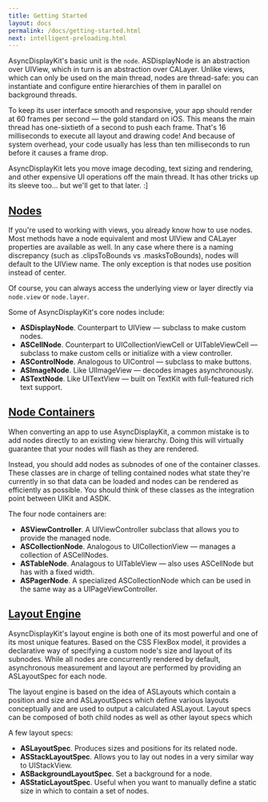 ```yaml
---
title: Getting Started
layout: docs
permalink: /docs/getting-started.html
next: intelligent-preloading.html
---
```


AsyncDisplayKit's basic unit is the `node`.  ASDisplayNode is an abstraction
over UIView, which in turn is an abstraction over CALayer.  Unlike views, which
can only be used on the main thread, nodes are thread-safe:  you can
instantiate and configure entire hierarchies of them in parallel on background
threads.

To keep its user interface smooth and responsive, your app should render at 60
frames per second &mdash; the gold standard on iOS.  This means the main thread
has one-sixtieth of a second to push each frame.  That's 16 milliseconds to
execute all layout and drawing code!  And because of system overhead, your code
usually has less than ten milliseconds to run before it causes a frame drop.

AsyncDisplayKit lets you move image decoding, text sizing and rendering, and
other expensive UI operations off the main thread.  It has other tricks up its
sleeve too... but we'll get to that later.  :]

<h2><a href = "/docs/display-node.html">Nodes</a></h2>

If you're used to working with views, you already know how to use nodes.  Most methods have a node equivalent and most UIView and CALayer properties are available as well.  In any case where there is a naming discrepancy (such as .clipsToBounds vs .masksToBounds), nodes will default to the UIView name.  The only exception is that nodes use position instead of center.

Of course, you can always access the underlying view or layer directly via <code>node.view</code> or <code>node.layer</code>.

Some of AsyncDisplayKit's core nodes include:

<ul>
<li> <strong>ASDisplayNode</strong>.  Counterpart to UIView &mdash; subclass to make custom nodes.</li>
<li> <strong>ASCellNode</strong>.  Counterpart to UICollectionViewCell or UITableViewCell &mdash; subclass to make custom cells or initialize with a view controller.</li>
<li> <strong>ASControlNode</strong>.  Analogous to UIControl &mdash; subclass to make buttons.</li>
<li> <strong>ASImageNode</strong>.  Like UIImageView &mdash; decodes images asynchronously.</li>
<li> <strong>ASTextNode</strong>.  Like UITextView &mdash; built on TextKit with full-featured
rich text support.</li>
</ul>

<h2><a href = "/docs/asviewcontroller.html">Node Containers</a></h2>

When converting an app to use AsyncDisplayKit, a common mistake is to add nodes directly to an existing view hierarchy.  Doing this will virtually guarantee that your nodes will flash as they are rendered.  

Instead, you should add nodes as subnodes of one of the container classes.  These classes are in charge of telling contained nodes what state they're currently in so that data can be loaded and nodes can be rendered as efficiently as possible.  You should think of these classes as the integration point between UIKit and ASDK.

The four node containers are:

<ul>
<li> <strong>ASViewController</strong>.  A UIViewController subclass that allows you to provide the managed node.</li>
<li> <strong>ASCollectionNode</strong>.  Analogous to UICollectionView &mdash; manages a collection of ASCellNodes.</li>
<li> <strong>ASTableNode</strong>.  Analagous to UITableView &mdash; also uses ASCellNode but has with a fixed width.</li>
<li> <strong>ASPagerNode</strong>.  A specialized ASCollectionNode which can be used in the same way as a UIPageViewController.</li>
</ul>

<h2><a href = "/docs/layout-engine.html">Layout Engine</a></h2>

AsyncDisplayKit's layout engine is both one of its most powerful and one of its most unique features.  Based on the CSS FlexBox model, it provides a declarative way of specifying a custom node's size and layout of its subnodes.  While all nodes are concurrently rendered by default, asynchronous measurement and layout are performed by providing an ASLayoutSpec for each node.

The layout engine is based on the idea of ASLayouts which contain a position and size and ASLayoutSpecs which define various layouts conceptually and are used to output a calculated ASLayout.  Layout specs can be composed of both child nodes as well as other layout specs which 

A few layout specs:

<ul>
<li> <strong>ASLayoutSpec</strong>. Produces sizes and positions for its related node.</li>
<li> <strong>ASStackLayoutSpec</strong>.  Allows you to lay out nodes in a very similar way to UIStackView.</li>
<li> <strong>ASBackgroundLayoutSpec</strong>.  Set a background for a node.</li>
<li> <strong>ASStaticLayoutSpec</strong>.  Useful when you want to manually define a static size in which to contain a set of nodes.</li>
</ul>


